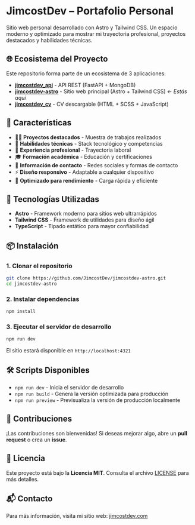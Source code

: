 # JimcostDev – Portafolio Personal

Sitio web personal desarrollado con Astro y Tailwind CSS. Un espacio moderno y optimizado para mostrar mi trayectoria profesional, proyectos destacados y habilidades técnicas.

## 🌐 Ecosistema del Proyecto

Este repositorio forma parte de un ecosistema de 3 aplicaciones:

- **[jimcostdev_api](https://github.com/JimcostDev/jimcostdev_api)** - API REST (FastAPI + MongoDB)
- **[jimcostdev-astro](https://github.com/JimcostDev/jimcostdev-astro)** - Sitio web principal (Astro + Tailwind CSS) ← *Estás aquí*
- **[jimcostdev_cv](https://github.com/JimcostDev/jimcostdev_cv)** - CV descargable (HTML + SCSS + JavaScript)

## 📌 Características

- 🧑‍💻 **Proyectos destacados** - Muestra de trabajos realizados
- 🧠 **Habilidades técnicas** - Stack tecnológico y competencias
- 💼 **Experiencia profesional** - Trayectoria laboral
- 🎓 **Formación académica** - Educación y certificaciones
- 📍 **Información de contacto** - Redes sociales y formas de contacto
- ⚡ **Diseño responsivo** - Adaptable a cualquier dispositivo
- 🚀 **Optimizado para rendimiento** - Carga rápida y eficiente

## 🚀 Tecnologías Utilizadas

- **Astro** - Framework moderno para sitios web ultrarrápidos
- **Tailwind CSS** - Framework de utilidades para diseño ágil
- **TypeScript** - Tipado estático para mayor confiabilidad

## 📦 Instalación

### 1. Clonar el repositorio
```bash
git clone https://github.com/JimcostDev/jimcostdev-astro.git
cd jimcostdev-astro
```

### 2. Instalar dependencias
```bash
npm install
```

### 3. Ejecutar el servidor de desarrollo
```bash
npm run dev
```

El sitio estará disponible en `http://localhost:4321`

## 🛠️ Scripts Disponibles

- `npm run dev` - Inicia el servidor de desarrollo
- `npm run build` - Genera la versión optimizada para producción
- `npm run preview` - Previsualiza la versión de producción localmente

## 🤝 Contribuciones

¡Las contribuciones son bienvenidas! Si deseas mejorar algo, abre un **pull request** o crea un **issue**.

## 📜 Licencia

Este proyecto está bajo la **Licencia MIT**. Consulta el archivo [LICENSE](./LICENSE) para más detalles.

## 📬 Contacto

Para más información, visita mi sitio web: [jimcostdev.com](https://jimcostdev.com)
